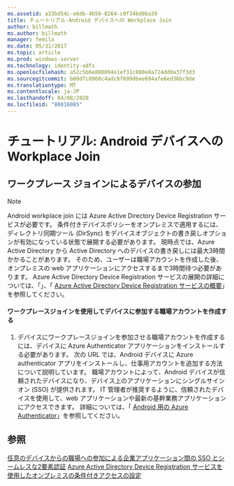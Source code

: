 ```yaml
---
ms.assetid: a33bd54c-e6db-4b58-8264-c0f34bd8ba39
title: チュートリアル-Android デバイスへの Workplace Join
author: billmath
ms.author: billmath
manager: femila
ms.date: 05/31/2017
ms.topic: article
ms.prod: windows-server
ms.technology: identity-adfs
ms.openlocfilehash: a52c5b6e808094e1ef31c800e8a724dd0a37f3d3
ms.sourcegitcommit: b00d7c8968c4adc8f699dbee694afe6ed36bc9de
ms.translationtype: MT
ms.contentlocale: ja-JP
ms.lasthandoff: 04/08/2020
ms.locfileid: "80816085"
---
```

# <a name="walkthrough-workplace-join-to-an-android-device"></a>チュートリアル: Android デバイスへの Workplace Join



## <a name="join-your-device-with-workplace-join"></a>ワークプレース ジョインによるデバイスの参加

> [!NOTE]
> Android workplace join には Azure Active Directory Device Registration サービスが必要です。 条件付きデバイスポリシーをオンプレミスで適用するには、ディレクトリ同期ツール (DirSync) をデバイスオブジェクトの書き戻しオプションが有効になっている状態で展開する必要があります。 現時点では、Azure Active Directory から Active Directory へのデバイスの書き戻しには最大3時間かかることがあります。 そのため、ユーザーは職場アカウントを作成した後、オンプレミスの web アプリケーションにアクセスするまで3時間待つ必要があります。 Azure Active Directory Device Registration サービスの展開の詳細については、「」、「 [Azure Active Directory Device Registration サービスの概要](https://msdn.microsoft.com/library/azure/dn788908.aspx)」を参照してください。

#### <a name="create-a-work-account-that-joins-your-device-with-workplace-join"></a>ワークプレースジョインを使用してデバイスに参加する職場アカウントを作成する

1.  デバイスにワークプレースジョインを参加させる職場アカウントを作成するには、デバイスに Azure Authenticator アプリケーションをインストールする必要があります。 次の URL では、Android デバイスに Azure authenticator アプリをインストールし、仕事用アカウントを追加する方法について説明しています。 職場アカウントによって、Android デバイスが信頼されたデバイスになり、デバイス上のアプリケーションにシングルサインオン (SSO) が提供されます。 IT 管理者が推奨するように、信頼されたデバイスを使用して、web アプリケーションや最新の基幹業務アプリケーションにアクセスできます。 詳細については、「 [Android 用の Azure Authenticator](https://docs.microsoft.com/azure/multi-factor-authentication/end-user/microsoft-authenticator-app-how-to)」を参照してください。

## <a name="see-also"></a>参照
[任意のデバイスからの職場への参加による企業アプリケーション間の SSO とシームレスな2要素認証](Join-to-Workplace-from-Any-Device-for-SSO-and-Seamless-Second-Factor-Authentication-Across-Company-Applications.md)
[Azure Active Directory Device Registration サービスを使用したオンプレミスの条件付きアクセスの設定](https://docs.microsoft.com/azure/active-directory/active-directory-device-registration-on-premises-setup)


